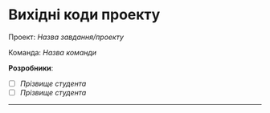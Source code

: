 # Вихідні коди проекту

Проект: *Назва завдання/проекту*

Команда: *Назва команди*

**Розробники**:

- [ ] *Прізвище студента*
- [ ] *Прізвище студента*
 
 ---

